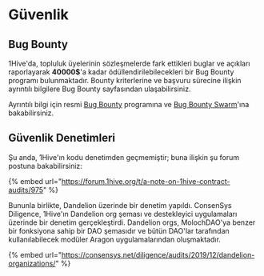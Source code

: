 # Güvenlik

## Bug Bounty

1Hive'da, topluluk üyelerinin sözleşmelerde fark ettikleri buglar ve açıkları raporlayarak **40000$**'a kadar ödüllendirilebilecekleri bir Bug Bounty programı bulunmaktadır. Bounty kriterlerine ve başvuru sürecine ilişkin ayrıntılı bilgilere Bug Bounty sayfasından ulaşabilirsiniz.

Ayrıntılı bilgi için resmi [Bug Bounty](bug-bounty.md) programına ve [Bug Bounty Swarm](../swarms/bug-bounty.md)'ına bakabilirsiniz.

## Güvenlik Denetimleri

Şu anda, 1Hive'ın kodu denetimden geçmemiştir; buna ilişkin şu forum postuna bakabilirsiniz:

{% embed url="https://forum.1hive.org/t/a-note-on-1hive-contract-audits/975" %}

Bununla birlikte, Dandelion üzerinde bir denetim yapıldı. ConsenSys Diligence, 1Hive'ın Dandelion org şeması ve destekleyici uygulamaları üzerinde bir denetim gerçekleştirdi. Dandelion orgs, MolochDAO'ya benzer bir fonksiyona sahip bir DAO şemasıdır ve bütün DAO'lar tarafından kullanılabilecek modüler Aragon uygulamalarından oluşmaktadır.

{% embed url="https://consensys.net/diligence/audits/2019/12/dandelion-organizations/" %}



